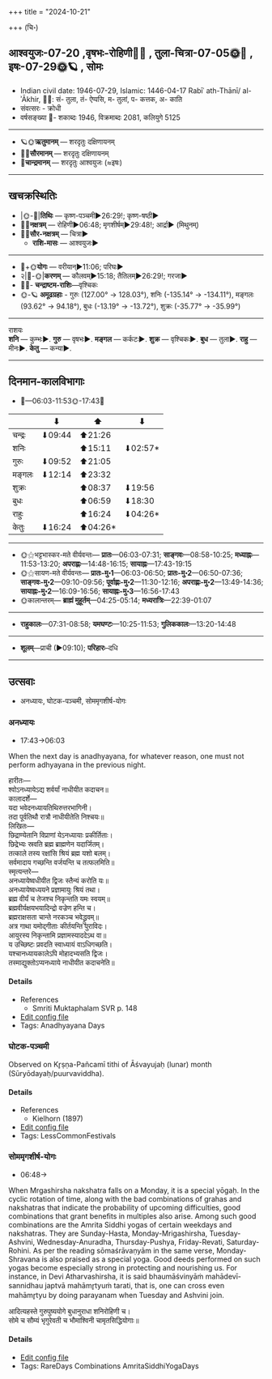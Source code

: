 +++
title = "2024-10-21"

+++
(चि॰)
## आश्वयुजः-07-20  ,वृषभः-रोहिणी🌛🌌  ,  तुला-चित्रा-07-05🌞🌌  ,  इषः-07-29🌞🪐  , सोमः
- Indian civil date: 1946-07-29, Islamic: 1446-04-17 Rabīʿ ath-Thānī/ al-ʾĀkhir, 🌌🌞: सं- तुला, तं- ऐप्पसि, म- तुलां, प- कत्तक, अ- काति
- संवत्सरः - क्रोधी
- वर्षसङ्ख्या 🌛- शकाब्दः 1946, विक्रमाब्दः 2081, कलियुगे 5125
___________________
- 🪐🌞**ऋतुमानम्** — शरदृतुः दक्षिणायनम्
- 🌌🌞**सौरमानम्** — शरदृतुः दक्षिणायनम्
- 🌛**चान्द्रमानम्** — शरदृतुः आश्वयुजः (≈इषः)
___________________


## खचक्रस्थितिः
- |🌞-🌛|**तिथिः** — कृष्ण-पञ्चमी►26:29!; कृष्ण-षष्ठी►  
- 🌌🌛**नक्षत्रम्** — रोहिणी►06:48; मृगशीर्षम्►29:48!; आर्द्रा► (मिथुनम्)  
- 🌌🌞**सौर-नक्षत्रम्** — चित्रा►  
  - **राशि-मासः** — आश्वयुजः► 
___________________
- 🌛+🌞**योगः** — वरीयान्►11:06; परिघः►  
- २|🌛-🌞|**करणम्** — कौलवम्►15:18; तैतिलम्►26:29!; गरजा►  
- 🌌🌛- **चन्द्राष्टम-राशिः**—वृश्चिकः  
- 🌞-🪐 **अमूढग्रहाः** - गुरुः (127.00° → 128.03°), शनिः (-135.14° → -134.11°), मङ्गलः (93.62° → 94.18°), बुधः (-13.19° → -13.72°), शुक्रः (-35.77° → -35.99°)
___________________
राशयः  
**शनि** — कुम्भः►. **गुरु** — वृषभः►. **मङ्गल** — कर्कटः►. **शुक्र** — वृश्चिकः►. **बुध** — तुला►. **राहु** — मीनः►. **केतु** — कन्या►. 
___________________


## दिनमान-कालविभागाः
- 🌅—06:03-11:53🌞-17:43🌇  

|      |⬇     |⬆     |⬇     |
|------|-----|-----|------|
|चन्द्रः|⬇09:44 |⬆21:26 |     |
|शनिः   |     |⬆15:11 |⬇02:57*|
|गुरुः  |⬇09:52 |⬆21:05 |     |
|मङ्गलः |⬇12:14 |⬆23:32 |     |
|शुक्रः |     |⬆08:37 |⬇19:56 |
|बुधः   |     |⬆06:59 |⬇18:30 |
|राहुः  |     |⬆16:24 |⬇04:26*|
|केतुः  |⬇16:24 |⬆04:26*|     |
___________________
- 🌞⚝भट्टभास्कर-मते वीर्यवन्तः— **प्रातः**—06:03-07:31; **साङ्गवः**—08:58-10:25; **मध्याह्नः**—11:53-13:20; **अपराह्णः**—14:48-16:15; **सायाह्नः**—17:43-19:15  
- 🌞⚝सायण-मते वीर्यवन्तः— **प्रातः-मु॰1**—06:03-06:50; **प्रातः-मु॰2**—06:50-07:36; **साङ्गवः-मु॰2**—09:10-09:56; **पूर्वाह्णः-मु॰2**—11:30-12:16; **अपराह्णः-मु॰2**—13:49-14:36; **सायाह्नः-मु॰2**—16:09-16:56; **सायाह्नः-मु॰3**—16:56-17:43  
- 🌞कालान्तरम्— **ब्राह्मं मुहूर्तम्**—04:25-05:14; **मध्यरात्रिः**—22:39-01:07  
___________________
- **राहुकालः**—07:31-08:58; **यमघण्टः**—10:25-11:53; **गुलिककालः**—13:20-14:48  
___________________
- **शूलम्**—प्राची (►09:10); **परिहारः**–दधि  
___________________

## उत्सवाः
- अनध्यायः, घोटक-पञ्चमी, सोममृगशीर्ष-योगः
### अनध्यायः
- 17:43→06:03



When the next day is anadhyayana, for whatever reason, one must not perform adhyayana in the previous night.

हारीतः—  
श्वोऽनध्यायेऽद्य शर्वर्यां नाधीयीत कदाचन॥  
कालादर्शे—  
यदा भवेदनध्यायतिथिरुत्तरभागिनी।  
तदा पूर्वतिथौ रात्रौ नाधीयीतेति निश्चयः॥  
लिखितः—  
छिद्राण्येतानि विप्राणां येऽनध्यायाः प्रकीर्तिताः।  
छिद्रेभ्यः स्रवति ब्रह्म ब्राह्मणेन यदार्जितम्।  
तत्काले तस्य रक्षांसि श्रियं ब्रह्म यशो बलम्।  
सर्वमादाय गच्छन्ति वर्जयन्ति च तत्फलमिति॥  
स्मृत्यन्तरे—  
अनध्यायेष्वधीयीत द्विजः स्तैन्यं करोति यः॥  
अनध्यायेष्वध्ययने प्रज्ञामायुः श्रियं तथा।  
ब्रह्म वीर्यं च तेजश्च निकृन्तति यमः स्वयम्॥  
ब्रह्मवीर्यक्षयभयादिन्द्रो वज्रेण हन्ति च।  
ब्रह्मराक्षसता चान्ते नरकञ्च भवेद्ध्रुवम्॥  
अत्र गाथा यमोद्गीताः कीर्तयन्ति पुराविदः।  
आयुरस्य निकृन्तामि प्रज्ञामस्याददेऽथ वा॥  
य उच्छिष्टः प्रवदति स्वाध्यायं वाऽधिगच्छति।  
यश्चानध्यायकालेऽपि मोहादभ्यसति द्विजः।  
तस्माद्युक्तोऽप्यनध्याये नाधीयीत कदाचनेति॥



#### Details
- References
  - Smriti Muktaphalam SVR p.  148
- [Edit config file](https://github.com/jyotisham/adyatithi/blob/master/time_focus/adhyayana/description_only/anadhyAyaH~pUrvarAtrau.toml)
- Tags: Anadhyayana Days


### घोटक-पञ्चमी

Observed on Kr̥ṣṇa-Pañcamī tithi of Āśvayujaḥ (lunar) month (Sūryōdayaḥ/puurvaviddha). 



#### Details
- References
  - Kielhorn (1897)
- [Edit config file](https://github.com/jyotisham/adyatithi/blob/master/general/lunar_month/tithi/07/20/ghOTaka-paJcamI.toml)
- Tags: LessCommonFestivals


### सोममृगशीर्ष-योगः
- 06:48→



When Mrgashirsha nakshatra falls on a Monday, it is a special yōgaḥ. In the cyclic rotation of time, along with the bad combinations of grahas and nakshatras that indicate the probability of upcoming difficulties, good combinations that grant benefits in multiples also arise. Among such good combinations are the Amrita Siddhi yogas of certain weekdays and nakshatras. They are Sunday-Hasta, Monday-Mrigashirsha, Tuesday-Ashvini, Wednesday-Anuradha, Thursday-Pushya, Friday-Revati, Saturday-Rohini. As per the reading sōmaśrāvaṇyām in the same verse, Monday-Shravana is also praised as a special yoga. Good deeds performed on such yogas become especially strong in protecting and nourishing us.
For instance, in Devi Atharvashirsha, it is said bhaumāśvinyāṁ mahādevī-sannidhau japtvā mahāmr̥tyuṁ tarati, that is, one can cross even mahāmr̥tyu by doing parayanam when Tuesday and Ashvini join.

आदित्यहस्ते गुरुपुष्ययोगे बुधानुराधा शनिरोहिणी च।  
सोमे च सौम्यं भृगुरेवती च भौमाश्विनी चामृतसिद्धियोगाः॥



#### Details
- [Edit config file](https://github.com/jyotisham/adyatithi/blob/master/time_focus/amrita-siddhi/description_only/sOmamRgazIrSa-yOgaH.toml)
- Tags: RareDays Combinations AmritaSiddhiYogaDays


